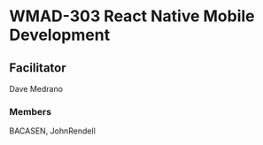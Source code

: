 # WMAD-303 React Native Mobile Development

## Facilitator
Dave Medrano

### Members
BACASEN, JohnRendell
